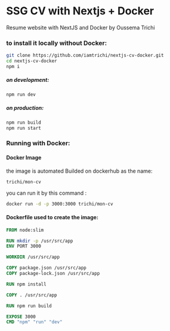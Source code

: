# SSG CV with Nextjs + Docker
Resume website with NextJS and Docker by Oussema Trichi


### to install it locally without Docker:
```bash
git clone https://github.com/iamtrichi/nextjs-cv-docker.git
cd nextjs-cv-docker
npm i
```
##### on development:
```bash
npm run dev
```
##### on production:
```bash
npm run build
npm run start
```
### Running with Docker:
#### Docker Image
the image is automated Builded on dockerhub as the name:
```
trichi/mon-cv
```

you can run it by this command :
```bash
docker run -d -p 3000:3000 trichi/mon-cv
```
#### Dockerfile used to create the image:
```Dockerfile
FROM node:slim

RUN mkdir -p /usr/src/app
ENV PORT 3000

WORKDIR /usr/src/app

COPY package.json /usr/src/app
COPY package-lock.json /usr/src/app

RUN npm install

COPY . /usr/src/app

RUN npm run build

EXPOSE 3000
CMD "npm" "run" "dev"
```